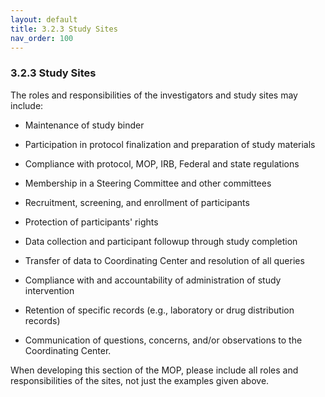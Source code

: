 ```yaml
---
layout: default
title: 3.2.3 Study Sites
nav_order: 100
---
```


### 3.2.3 Study Sites

The roles and responsibilities of the investigators and study sites may
include:

-   Maintenance of study binder

-   Participation in protocol finalization and preparation of study
    materials

-   Compliance with protocol, MOP, IRB, Federal and state regulations

-   Membership in a Steering Committee and other committees

-   Recruitment, screening, and enrollment of participants

-   Protection of participants\' rights

-   Data collection and participant followup through study completion

-   Transfer of data to Coordinating Center and resolution of all
    queries

-   Compliance with and accountability of administration of study
    intervention

-   Retention of specific records (e.g., laboratory or drug distribution
    records)

-   Communication of questions, concerns, and/or observations to the
    Coordinating Center.

When developing this section of the MOP, please include all roles and
responsibilities of the sites, not just the examples given above.

